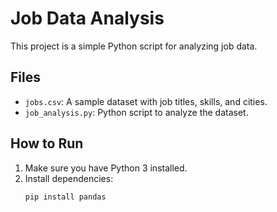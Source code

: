 # Job Data Analysis

This project is a simple Python script for analyzing job data.

## Files
- `jobs.csv`: A sample dataset with job titles, skills, and cities.
- `job_analysis.py`: Python script to analyze the dataset.

## How to Run
1. Make sure you have Python 3 installed.
2. Install dependencies:
   ```bash
   pip install pandas
